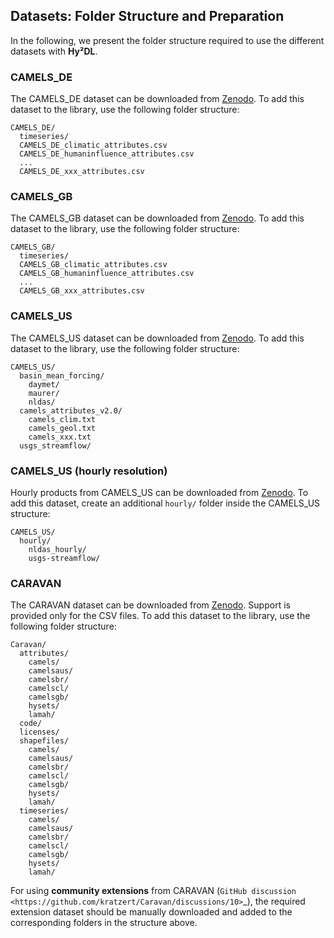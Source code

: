 Datasets: Folder Structure and Preparation
------------------------------------------

In the following, we present the folder structure required to use the different datasets with **Hy²DL**.

### CAMELS_DE

The CAMELS_DE dataset can be downloaded from [Zenodo](https://doi.org/10.5281/zenodo.16755906).
To add this dataset to the library, use the following folder structure:

```
CAMELS_DE/
  timeseries/ 
  CAMELS_DE_climatic_attributes.csv
  CAMELS_DE_humaninfluence_attributes.csv
  ...
  CAMELS_DE_xxx_attributes.csv
```

### CAMELS_GB

The CAMELS_GB dataset can be downloaded from [Zenodo](https://doi.org/10.5285/8344e4f3-d2ea-44f5-8afa-86d2987543a9).
To add this dataset to the library, use the following folder structure:

```
CAMELS_GB/
  timeseries/
  CAMELS_GB_climatic_attributes.csv
  CAMELS_GB_humaninfluence_attributes.csv
  ...
  CAMELS_GB_xxx_attributes.csv
```

### CAMELS_US

The CAMELS_US dataset can be downloaded from [Zenodo](https://doi.org/10.5065/D6MW2F4D).
To add this dataset to the library, use the following folder structure:

```
CAMELS_US/
  basin_mean_forcing/
    daymet/
    maurer/
    nldas/ 
  camels_attributes_v2.0/
    camels_clim.txt
    camels_geol.txt
    camels_xxx.txt 
  usgs_streamflow/
```

### CAMELS_US (hourly resolution)

Hourly products from CAMELS_US can be downloaded from [Zenodo](https://doi.org/10.5281/zenodo.4072701).
To add this dataset, create an additional `hourly/` folder inside the CAMELS_US structure:

```
CAMELS_US/
  hourly/               
    nldas_hourly/
    usgs-streamflow/
```

### CARAVAN

The CARAVAN dataset can be downloaded from [Zenodo](https://doi.org/10.5281/zenodo.10968468).
Support is provided only for the CSV files. To add this dataset to the library, use the following folder structure:

```
Caravan/
  attributes/
    camels/
    camelsaus/
    camelsbr/
    camelscl/
    camelsgb/
    hysets/
    lamah/
  code/
  licenses/
  shapefiles/
    camels/
    camelsaus/
    camelsbr/
    camelscl/
    camelsgb/
    hysets/
    lamah/
  timeseries/
    camels/
    camelsaus/
    camelsbr/
    camelscl/
    camelsgb/
    hysets/
    lamah/
```

For using **community extensions** from CARAVAN (`GitHub discussion <https://github.com/kratzert/Caravan/discussions/10>`_), the required extension dataset should be manually downloaded and added to the corresponding folders in the structure above.
